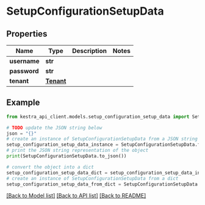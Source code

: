 # SetupConfigurationSetupData


## Properties

Name | Type | Description | Notes
------------ | ------------- | ------------- | -------------
**username** | **str** |  | 
**password** | **str** |  | 
**tenant** | [**Tenant**](Tenant.md) |  | 

## Example

```python
from kestra_api_client.models.setup_configuration_setup_data import SetupConfigurationSetupData

# TODO update the JSON string below
json = "{}"
# create an instance of SetupConfigurationSetupData from a JSON string
setup_configuration_setup_data_instance = SetupConfigurationSetupData.from_json(json)
# print the JSON string representation of the object
print(SetupConfigurationSetupData.to_json())

# convert the object into a dict
setup_configuration_setup_data_dict = setup_configuration_setup_data_instance.to_dict()
# create an instance of SetupConfigurationSetupData from a dict
setup_configuration_setup_data_from_dict = SetupConfigurationSetupData.from_dict(setup_configuration_setup_data_dict)
```
[[Back to Model list]](../README.md#documentation-for-models) [[Back to API list]](../README.md#documentation-for-api-endpoints) [[Back to README]](../README.md)


